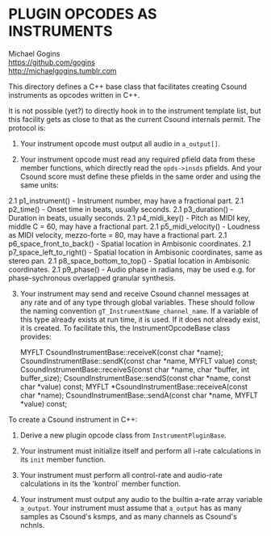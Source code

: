 # PLUGIN OPCODES AS INSTRUMENTS

Michael Gogins<br>
https://github.com/gogins<br>
http://michaelgogins.tumblr.com

This directory defines a C++ base class that facilitates creating Csound 
instruments as opcodes written in C++.

It is not possible (yet?) to directly hook in to the instrument template list, 
but this facility gets as close to that as the current Csound internals 
permit. The protocol is:

1.  Your instrument opcode must output all audio in `a_output[]`.

2.  Your instrument opcode must read any required pfield data from these 
    member functions, which directly read the `opds->insds` pfields. And 
    your Csound score must define these pfields in the same order and using 
    the same units:
    
  2.1  p1_instrument() - Instrument number, may have a fractional part.
  2.1  p2_time() - Onset time in beats, usually seconds.
  2.1  p3_duration() - Duration in beats, usually seconds.
  2.1  p4_midi_key() - Pitch as MIDI key, middle C = 60, may have a fractional 
        part.
  2.1  p5_midi_velocity() - Loudness as MIDI velocity, mezzo-forte = 80, may have 
        a fractional part.
  2.1  p6_space_front_to_back() - Spatial location in Ambisonic coordinates.
  2.1  p7_space_left_to_right() - Spatial location in Ambisonic coordinates, same 
        as stereo pan.
  2.1  p8_space_bottom_to_top() - Spatial location in Ambisonic coordinates.
  2.1  p9_phase() - Audio phase in radians, may be used e.g. for 
        phase-sychronous overlapped granular synthesis.
    
3.  Your instrument may send and receive Csound channel messages at any rate 
    and of any type through global variables. These should follow the naming 
    convention `gT_InstrumentName_channel_name`. If a variable of this type 
    already exists at run time, it is used. If it does not already exist, it 
    is created. To facilitate this, the InstrumentOpcodeBase class provides:
    
    MYFLT CsoundInstrumentBase::receiveK(const char *name);
    CsoundInstrumentBase::sendK(const char *name, MYFLT value) const;
    CsoundInstrumentBase::receiveS(const char *name, char *buffer, int buffer_size);
    CsoundInstrumentBase::sendS(const char *name, const char *value) const;
    MYFLT *CsoundInstrumentBase::receiveA(const char *name);
    CsoundInstrumentBase::sendA(const char *name, MYFLT *value) const;
    
To create a Csound instrument in C++:

1.  Derive a new plugin opcode class from `InstrumentPluginBase`. 

2.  Your instrument must initialize itself and perform all i-rate calculations 
    in its `init` member function.

3.  Your instrument must perform all control-rate and audio-rate calculations 
    in its the 'kontrol` member function.

2.  Your instrument must output any audio to the builtin a-rate array variable 
    `a_output`. Your instrument must assume that `a_output` has as many samples 
    as Csound's ksmps, and as many channels as Csound's nchnls.
    
